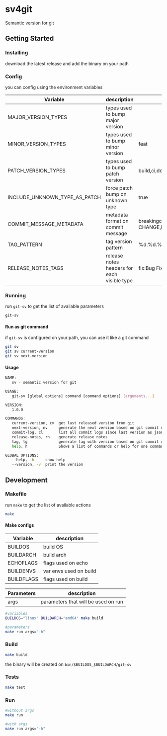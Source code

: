 # sv4git

Semantic version for git

## Getting Started

### Installing

download the latest release and add the binary on your path

### Config

you can config using the environment variables

| Variable | description | default |
| --------- | ----------| ----------|
|MAJOR_VERSION_TYPES|types used to bump major version||
|MINOR_VERSION_TYPES|types used to bump minor version|feat|
|PATCH_VERSION_TYPES|types used to bump patch version|build,ci,docs,fix,perf,refactor,style,test|
|INCLUDE_UNKNOWN_TYPE_AS_PATCH|force patch bump on unknown type|true|
|COMMIT_MESSAGE_METADATA|metadata format on commit message|breakingchange:BREAKING CHANGE,issueid:jira|
|TAG_PATTERN|tag version pattern|%d.%d.%d|
|RELEASE_NOTES_TAGS|release notes headers for each visible type|fix:Bug Fixes,feat:Features|

### Running

run `git-sv` to get the list of available parameters

```bash
git-sv
```

#### Run as git command

if `git-sv` is configured on your path, you can use it like a git command

```bash
git sv
git sv current-version
git sv next-version
```

#### Usage

```bash
NAME:
   sv - semantic version for git

USAGE:
   git-sv [global options] command [command options] [arguments...]

VERSION:
   1.0.0

COMMANDS:
   current-version, cv  get last released version from git
   next-version, nv     generate the next version based on git commit messages
   commit-log, cl       list all commit logs since last version as jsons
   release-notes, rn    generate release notes
   tag, tg              generate tag with version based on git commit messages
   help, h              Shows a list of commands or help for one command

GLOBAL OPTIONS:
   --help, -h     show help
   --version, -v  print the version

```

## Development

### Makefile

run `make` to get the list of available actions

```bash
make
```

#### Make configs

| Variable | description|
| --------- | ----------|
| BUILDOS | build OS |
| BUILDARCH | build arch |
| ECHOFLAGS | flags used on echo |
| BUILDENVS | var envs used on build |
| BUILDFLAGS | flags used on build |

| Parameters | description|
| --------- | ----------|
| args | parameters that will be used on run |

```bash
#variables
BUILDOS="linux" BUILDARCH="amd64" make build

#parameters
make run args="-h"
```

### Build

```bash
make build
```

the binary will be created on `bin/$BUILDOS_$BUILDARCH/git-sv`

### Tests

```bash
make test
```

### Run

```bash
#without args
make run

#with args
make run args="-h"
```
